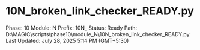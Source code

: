 # 10N_broken_link_checker_READY.py

Phase: 10
Module: N
Prefix: 10N_
Status: Ready
Path: D:\MAGIC\scripts\phase10\module_N\10N_broken_link_checker_READY.py
Last Updated: July 28, 2025 5:14 PM (GMT+5:30)